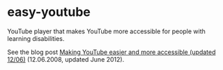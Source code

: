 # easy-youtube

YouTube player that makes YouTube more accessible for people with learning disabilities.

See the blog post [Making YouTube easier and more accessible (updated 12/06)](https://www.christianheilmann.com/2008/06/12/making-youtube-easier-and-more-accessible/) (12.06.2008, updated June 2012).

